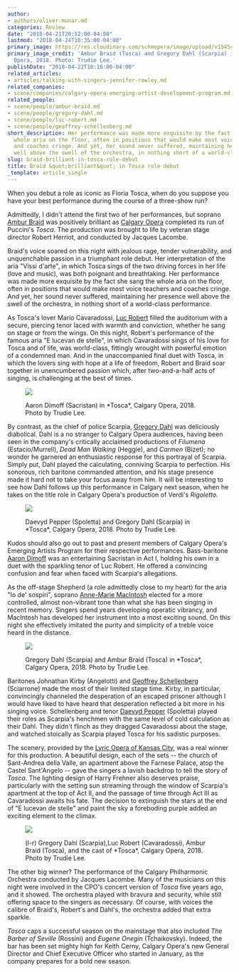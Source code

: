 ```yaml
---
author:
- authors/oliver-munar.md
categories: Review
date: "2018-04-21T20:52:00-04:00"
lastmod: "2018-04-24T10:35:00-04:00"
primary_image: https://res.cloudinary.com/schmopera/image/upload/v1545409169/media/webhook-uploads/1524358290021/sqTosca.jpg.jpg
primary_image_credit: 'Ambur Braid (Tosca) and Gregory Dahl (Scarpia) in Tosca, Calgary
  Opera, 2018. Photo: Trudie Lee.'
publishDate: "2018-04-22T10:16:00-04:00"
related_articles:
- articles/talking-with-singers-jennifer-rowley.md
related_companies:
- scene/companies/calgary-opera-emerging-artist-development-program.md
related_people:
- scene/people/ambur-braid.md
- scene/people/gregory-dahl.md
- scene/people/luc-robert.md
- scene/people/geoffrey-schellenberg.md
short_description: Her performance was made more exquisite by the fact she sang the
  whole aria on the floor, often in positions that would make most voice teachers
  and coaches cringe. And yet, her sound never suffered, maintaining her presence
  well above the swell of the orchestra, in nothing short of a world-class performance.
slug: braid-brilliant-in-tosca-role-debut
title: Braid &quot;brilliant&quot; in Tosca role debut
_template: article_single
---
```


When you debut a role as iconic as Floria Tosca, when do you suppose you have your best performance during the course of a three-show run?

Admittedly, I didn't attend the first two of her performances, but soprano [Ambur Braid](/scene/people/ambur-braid/) was positively brilliant as [Calgary Opera](/scene/companies/calgary-opera/) completed its run of Puccini's *Tosca*. The production was brought to life by veteran stage director Robert Herriot, and conducted by Jacques Lacombe.

Braid's voice soared on this night with jealous rage, tender vulnerability, and unquenchable passion in a triumphant role debut. Her interpretation of the aria "Vissi d'arte", in which Tosca sings of the two driving forces in her life (love and music), was both poignant and breathtaking. Her performance was made more exquisite by the fact she sang the whole aria on the floor, often in positions that would make most voice teachers and coaches cringe. And yet, her sound never suffered, maintaining her presence well above the swell of the orchestra, in nothing short of a world-class performance.

As Tosca's lover Mario Cavaradossi, [Luc Robert](/scene/people/luc-robert/) filled the auditorium with a secure, piercing tenor laced with warmth and conviction, whether he sang on stage or from the wings. On this night, Robert's performance of the famous aria "E lucevan de stelle", in which Cavaradossi sings of his love for Tosca and of life, was world-class, fittingly wrought with powerful emotion of a condemned man. And in the unaccompanied final duet with Tosca, in which the lovers sing with hope at a life of freedom, Robert and Braid soar together in unencumbered passion which, after two-and-a-half acts of singing, is challenging at the best of times.

<figure data-type="image">

![](https://res.cloudinary.com/schmopera/image/upload/v1545409169/media/webhook-uploads/1524357960542/CalgaryOperaTosca2.jpg.jpg)

<figcaption>Aaron Dimoff (Sacristan) in *Tosca*, Calgary Opera, 2018. Photo by Trudie Lee.</figcaption>
</figure>

By contrast, as the chief of police Scarpia, [Gregory Dahl](/scene/people/gregory-dahl/) was deliciously diabolical. Dahl is a no stranger to Calgary Opera audiences, having been seen in the company's critically acclaimed productions of *Filumena* (Estacio/Murrell), *Dead Man Walking* (Heggie), and *Carmen* (Bizet); no wonder he garnered an enthusiastic response for this portrayal of Scarpia. Simply put, Dahl played the calculating, conniving Scarpia to perfection. His sonorous, rich baritone commanded attention, and his stage presence made it hard not to take your focus away from him. It will be interesting to see how Dahl follows up this performance in Calgary next season, when he takes on the title role in Calgary Opera's production of Verdi's *Rigoletto*.

<figure data-type="image">

![](https://res.cloudinary.com/schmopera/image/upload/v1545409169/media/webhook-uploads/1524358041190/CalgaryOperaTosca3.jpg.jpg)

<figcaption>Daevyd Pepper (Spoletta) and Gregory Dahl (Scarpia) in *Tosca*, Calgary Opera, 2018. Photo by Trudie Lee. </figcaption>
</figure>

Kudos should also go out to past and present members of Calgary Opera's Emerging Artists Program for their respective performances. Bass-baritone [Aaron Dimoff](/scene/people/aaron-dimoff/) was an entertaining Sacristan in Act I, holding his own in a duet with the sparkling tenor of Luc Robert. He offered a convincing confusion and fear when faced with Scarpia's allegations.

As the off-stage Shepherd (a role admittedly close to my heart) for the aria "Io de' sospiri", soprano [Anne-Marie MacIntosh](/scene/people/anne-marie-macintosh/) elected for a more controlled, almost non-vibrant tone than what she has been singing in recent memory. Singers spend years developing operatic vibrancy, and MacIntosh has developed her instrument into a most exciting sound. On this night she effectively imitated the purity and simplicity of a treble voice heard in the distance.

<figure data-type="image">

![](https://res.cloudinary.com/schmopera/image/upload/v1545409169/media/webhook-uploads/1524358050071/CalgaryOperaTosca4.jpg.jpg)

<figcaption>Gregory Dahl (Scarpia) and Ambur Braid (Tosca) in *Tosca*, Calgary Opera, 2018. Photo by Trudie Lee. </figcaption>
</figure>

Baritones Johnathan Kirby (Angelotti) and [Geoffrey Schellenberg](/scene/people/geoffrey-schellenberg/) (Sciarrone) made the most of their limited stage time. Kirby, in particular, convincingly channeled the desperation of an escaped prisoner although I would have liked to have heard that desperation reflected a bit more in his singing voice. Schellenberg and tenor [Daevyd Pepper](/scene/people/daevyd-pepper/) (Spoletta) played their roles as Scarpia's henchmen with the same level of cold calculation as their Dahl. They didn't flinch as they dragged Cavaradossi about the stage, and watched stoically as Scarpia played Tosca for his sadistic purposes.

The scenery, provided by the [Lyric Opera of Kansas City](/scene/companies/lyric-opera-of-kansas-city/), was a real winner for this production. A beautiful design, each of the sets -- the church of Sant-Andrea della Valle, an apartment above the Farnese Palace, atop the Castel Sant'Angelo -- gave the singers a lavish backdrop to tell the story of *Tosca*. The lighting design of Harry Frehner also deserves praise, particularly with the setting sun streaming through the window of Scarpia's apartment at the top of Act II, and the passage of time through Act III as Cavaradossi awaits his fate. The decision to extinguish the stars at the end of "E lucevan de stelle" and paint the sky a foreboding purple added an exciting element to the climax.

<figure data-type="image">

![](https://res.cloudinary.com/schmopera/image/upload/v1545409169/media/webhook-uploads/1524358056396/CalgaryOperaTosca5.jpg.jpg)

<figcaption>(l-r) Gregory Dahl (Scarpia),Luc Robert (Cavaradossi), Ambur Braid (Tosca), and the cast of *Tosca*, Calgary Opera, 2018. Photo by Trudie Lee. </figcaption>
</figure>

The other big winner? The performance of the Calgary Philharmonic Orchestra conducted by Jacques Lacombe. Many of the musicians on this night were involved in the CPO's concert version of *Tosca* five years ago, and it showed. The orchestra played with bravura and security, while still offering space to the singers as necessary. Of course, with voices the calibre of Braid's, Robert's and Dahl's, the orchestra added that extra sparkle.

*Tosca* caps a successful season on the mainstage that also included *The Barber of Seville* (Rossini) and *Eugene Onegin* (Tchaikovsky). Indeed, the bar has been set mighty high for Keith Cerny, Calgary Opera's new General Director and Chief Executive Officer who started in January, as the company prepares for a bold new season.
